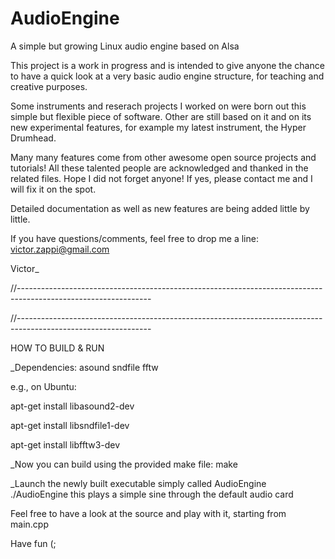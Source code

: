 # AudioEngine
A simple but growing Linux audio engine based on Alsa

This project is a work in progress and is intended to give anyone the chance to have a quick look 
at a very basic audio engine structure, for teaching and creative purposes.

Some instruments and reserach projects I worked on were born out this simple but flexible piece of software. 
Other are still based on it and on its new experimental features, for example my latest instrument, the Hyper Drumhead.

Many many features come from other awesome open source projects and tutorials!
All these talented people are acknowledged and thanked in the related files.
Hope I did not forget anyone! If yes, please contact me and I will fix it on the spot.

Detailed documentation as well as new features are being added little by little.

If you have questions/comments, feel free to drop me a line:
victor.zappi@gmail.com

Victor_


//---------------------------------------------------------------------------------------------------------------

//---------------------------------------------------------------------------------------------------------------

HOW TO BUILD & RUN

_Dependencies:
asound
sndfile
fftw

e.g., on Ubuntu:

apt-get install libasound2-dev

apt-get install libsndfile1-dev

apt-get install libfftw3-dev


_Now you can build using the provided make file:
make


_Launch the newly built executable simply called AudioEngine
./AudioEngine
this plays a simple sine through the default audio card


Feel free to have a look at the source and play with it, starting from main.cpp 


Have fun (;


